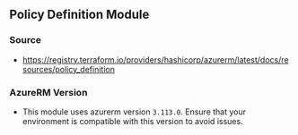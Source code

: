 ## Policy Definition Module

### Source

- https://registry.terraform.io/providers/hashicorp/azurerm/latest/docs/resources/policy_definition

### AzureRM Version

- This module uses azurerm version `3.113.0`. Ensure that your environment is compatible with this version to avoid issues.